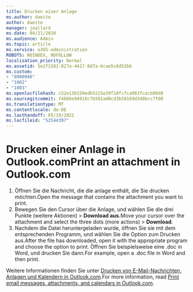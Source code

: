 ```yaml
---
title: Drucken einer Anlage
ms.author: daeite
author: daeite
manager: joallard
ms.date: 04/21/2020
ms.audience: Admin
ms.topic: article
ms.service: o365-administration
ROBOTS: NOINDEX, NOFOLLOW
localization_priority: Normal
ms.assetid: 5e2f1581-027a-4417-8d7a-6cae5c6d52b6
ms.custom:
- "8000046"
- "1002"
- "1003"
ms.openlocfilehash: c52e13b159edb5215e39f10fcfca983fcecb08d8
ms.sourcegitcommit: f4866e94918c7b591ad0cd3b58169d340bcc7f00
ms.translationtype: MT
ms.contentlocale: de-DE
ms.lasthandoff: 05/19/2021
ms.locfileid: "52544397"
---
```

# <a name="print-an-attachment-in-outlookcom"></a><span data-ttu-id="16807-102">Drucken einer Anlage in Outlook.com</span><span class="sxs-lookup"><span data-stu-id="16807-102">Print an attachment in Outlook.com</span></span>

1. <span data-ttu-id="16807-103">Öffnen Sie die Nachricht, die die anlage enthält, die Sie drucken möchten.</span><span class="sxs-lookup"><span data-stu-id="16807-103">Open the message that contains the attachment you want to print.</span></span>
2. <span data-ttu-id="16807-104">Bewegen Sie den Cursor über die Anlage, und wählen Sie die drei Punkte (weitere Aktionen) > **Download aus.**</span><span class="sxs-lookup"><span data-stu-id="16807-104">Move your cursor over the attachment and select the three dots (more actions) > **Download**.</span></span>
3. <span data-ttu-id="16807-105">Nachdem die Datei heruntergeladen wurde, öffnen Sie sie mit dem entsprechenden Programm, und wählen Sie die Option zum Drucken aus.</span><span class="sxs-lookup"><span data-stu-id="16807-105">After the file has downloaded, open it with the appropriate program and choose the option to print.</span></span> <span data-ttu-id="16807-106">Öffnen Sie beispielsweise eine .doc in Word, und drucken Sie dann.</span><span class="sxs-lookup"><span data-stu-id="16807-106">For example, open a .doc file in Word and then print.</span></span>

<span data-ttu-id="16807-107">Weitere Informationen finden Sie unter [Drucken von E-Mail-Nachrichten, Anlagen und Kalendern in Outlook.com](https://support.office.com/article/c835b8e5-b310-4cab-ac15-b6eb95149855?wt.mc_id=Office_Outlook_com_Alchemy).</span><span class="sxs-lookup"><span data-stu-id="16807-107">For more information, read [Print email messages, attachments, and calendars in Outlook.com](https://support.office.com/article/c835b8e5-b310-4cab-ac15-b6eb95149855?wt.mc_id=Office_Outlook_com_Alchemy).</span></span>